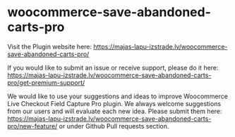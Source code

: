 # woocommerce-save-abandoned-carts-pro
Visit the Plugin website here: https://majas-lapu-izstrade.lv/woocommerce-save-abandoned-carts-pro/

If you would like to submit an issue or receive support, please do it here: https://majas-lapu-izstrade.lv/woocommerce-save-abandoned-carts-pro/get-premium-support/

We would like to use your suggestions and ideas to improve Woocommerce Live Checkout Field Capture Pro plugin. We always welcome suggestions from our users and will evaluate each new idea. Please submit them here: https://majas-lapu-izstrade.lv/woocommerce-save-abandoned-carts-pro/new-feature/ or under Github Pull requests section.
